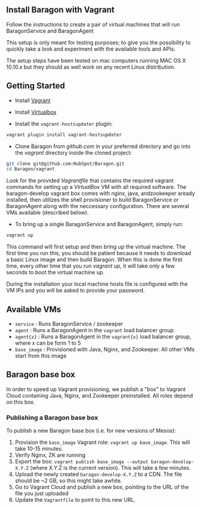 ## Install Baragon with Vagrant
Follow the instructions to create a pair of virtual machines that will run BaragonService and BaragonAgent

This setup is only meant for testing purposes; to give you the possibility to quickly take a look and experiment with the available tools and APIs.

The setup steps have been tested on mac computers running MAC OS X 10.10.x but they should as well work on any recent Linux distribution.

## Getting Started

- Install [Vagrant](http://www.vagrantup.com/downloads.html)

- Install [Virtualbox](https://www.virtualbox.org/wiki/Downloads)

- Install the `vagrant-hostsupdater` plugin:

```bash
vagrant plugin install vagrant-hostsupdater
```

- Clone Baragon from *github.com* in your preferred directory and go into the *vagrant* directory inside the cloned project:

```bash
git clone git@github.com:HubSpot/Baragon.git
cd Baragon/vagrant
```

Look for the provided *Vagrantfile* that contains the required vagrant commands for setting up a *VirtualBox* VM with all required software. The baragon-develop vagrant box comes with nginx, java, andzookeeper aready installed, then utilizes the shell provisioner to build BaragonService or BaragonAgent along with the neccessary configuration. There are several VMs available (described below).

- To bring up a single BaragonService and BaragonAgent, simply run:

```bash
vagrant up
```

This command will first setup and then bring up the virtual machine. The first time you run this, you should be patient because it needs to download a basic Linux image and then build Baragon. When this is done the first time, every other time that you run *vagrant up*, it will take only a few seconds to boot the virtual machine up.

During the installation your local machine hosts file is configured with the VM IPs and you will be asked to provide your password.

## Available VMs

- `service` : Runs BaragonService / zookeeper
- `agent` : Runs a BaragonAgent in the `vagrant` load balancer group
- `agent{x}` : Runs a BaragonAgent in the `vagrant{x}` load balancer group, where x can be form 1 to 5
- `base_image` : Provisioned with Java, Nginx, and Zookeeper. All other VMs start from this image

## Baragon base box

In order to speed up Vagrant provisioning, we publish a "box" to Vagrant Cloud containing Java, Nginx, and Zookeeper preinstalled. All roles depend on this box.

### Publishing a Baragon base box

To publish a new Baragon base box (i.e. for new versions of Mesos):

1. Provision the `base_image` Vagrant role: `vagrant up base_image`. This will take 10-15 minutes.
2. Verify Nginx, ZK are running
3. Export the box: `vagrant publish base_image --output baragon-develop-X.Y.Z` (where X.Y.Z is the current version). This will take a few minutes.
4. Upload the newly created `baragon-develop-X.Y.Z` to a CDN. The file should be ~2 GB, so this might take awhile.
5. Go to Vagrant Cloud and publish a new box, pointing to the URL of the file you just uploaded
6. Update the `Vagrantfile` to point to this new URL.